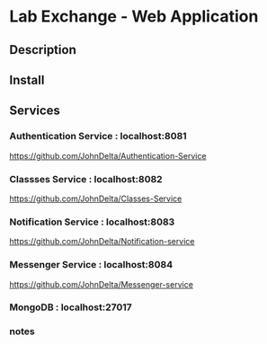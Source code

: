 # Lab Exchange - Web Application

## Description

## Install

## Services

### Authentication Service : localhost:8081

https://github.com/JohnDelta/Authentication-Service

### Classses Service : localhost:8082

https://github.com/JohnDelta/Classes-Service

### Notification Service : localhost:8083

https://github.com/JohnDelta/Notification-service

### Messenger Service : localhost:8084

https://github.com/JohnDelta/Messenger-service

### MongoDB : localhost:27017

### notes